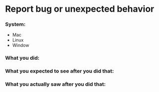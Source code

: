# Report bug or unexpected behavior


### System: 
- Mac
- Linux
- Window

### What you did:


### What you expected to see after you did that:


### What you actually saw after you did that:
